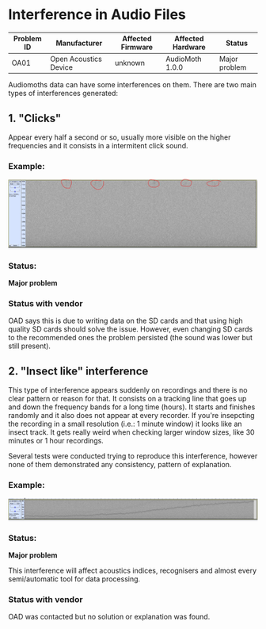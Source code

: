 # Interference in Audio Files

|Problem ID | Manufacturer | Affected Firmware| Affected Hardware | Status              |
|-----------|--------------|------------------|---------------------|-------------------|
|OA01         |Open Acoustics Device | unknown |AudioMoth 1.0.0              |   Major problem     |

Audiomoths data can have some interferences on them. There are two main types of interferences generated:

## 1. "Clicks"

Appear every half a second or so, usually more visible on the higher frequencies and it consists in a intermitent click sound.

### Example:
![example of problem](../media/clickinterference_audiomoth.JPG)

### Status:
**Major problem**

### Status with vendor

OAD says this is due to writing data on the SD cards and that using high quality SD cards should solve the issue. However, even changing SD cards to the recommended ones the problem persisted (the sound was lower but still present).

## 2. "Insect like" interference

This type of interference appears suddenly on recordings and there is no clear pattern or reason for that. It consists on a tracking line that goes up and down the frequency bands for a long time (hours). It starts and finishes randomly and it also does not appear at every recorder. If you're insepcting the recording in a small resolution (i.e.: 1 minute window) it looks like an insect track. It gets really weird when checking larger window sizes, like 30 minutes or 1 hour recordings.

Several tests were conducted trying to reproduce this interference, however none of them demonstrated any consistency, pattern of explanation.

### Example:

![example of problem](../media/insectinterference_audiomoth.JPG)

### Status:
**Major problem**

This interference will affect acoustics indices, recognisers and almost every semi/automatic tool for data processing.

### Status with vendor
OAD was contacted but no solution or explanation was found.
